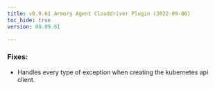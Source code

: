 ```yaml
---
title: v0.9.61 Armory Agent Clouddriver Plugin (2022-09-06)
toc_hide: true
version: 00.09.61

---
```


### Fixes:
- Handles every type of exception when creating the kubernetes api client.
